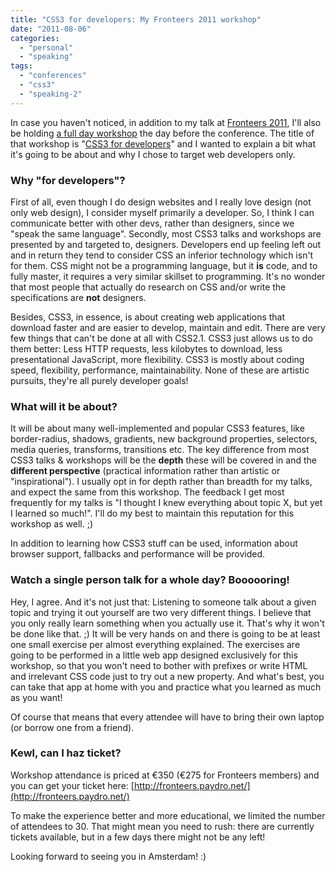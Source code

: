 ```yaml
---
title: "CSS3 for developers: My Fronteers 2011 workshop"
date: "2011-08-06"
categories: 
  - "personal"
  - "speaking"
tags: 
  - "conferences"
  - "css3"
  - "speaking-2"
---
```


In case you haven't noticed, in addition to my talk at [Fronteers 2011](http://fronteers.nl/congres/2011), I'll also be holding [a full day workshop](http://fronteers.nl/congres/2011/workshops/css3-for-web-developers-lea-verou) the day before the conference. The title of that workshop is "[CSS3 for developers](http://fronteers.nl/congres/2011/workshops/css3-for-web-developers-lea-verou)" and I wanted to explain a bit what it's going to be about and why I chose to target web developers only.

### Why "for developers"?

First of all, even though I do design websites and I really love design (not only web design), I consider myself primarily a developer. So, I think I can communicate better with other devs, rather than designers, since we "speak the same language". Secondly, most CSS3 talks and workshops are presented by and targeted to, designers. Developers end up feeling left out and in return they tend to consider CSS an inferior technology which isn't for them. CSS might not be a programming language, but it **is** code, and to fully master, it requires a very similar skillset to programming. It's no wonder that most people that actually do research on CSS and/or write the specifications are **not** designers.

Besides, CSS3, in essence, is about creating web applications that download faster and are easier to develop, maintain and edit. There are very few things that can't be done at all with CSS2.1. CSS3 just allows us to do them better: Less HTTP requests, less kilobytes to download, less presentational JavaScript, more flexibility. CSS3 is mostly about coding speed, flexibility, performance, maintainability. None of these are artistic pursuits, they're all purely developer goals!

### What will it be about?

It will be about many well-implemented and popular CSS3 features, like border-radius, shadows, gradients, new background properties, selectors, media queries, transforms, transitions etc. The key difference from most CSS3 talks & workshops will be the **depth** these will be covered in and the **different perspective** (practical information rather than artistic or "inspirational"). I usually opt in for depth rather than breadth for my talks, and expect the same from this workshop. The feedback I get most frequently for my talks is "I thought I knew everything about topic X, but yet I learned so much!". I'll do my best to maintain this reputation for this workshop as well. ;)

In addition to learning how CSS3 stuff can be used, information about browser support, fallbacks and performance will be provided.

### Watch a single person talk for a whole day? Boooooring!

Hey, I agree. And it's not just that: Listening to someone talk about a given topic and trying it out yourself are two very different things. I believe that you only really learn something when you actually use it. That's why it won't be done like that. ;) It will be very hands on and there is going to be at least one small exercise per almost everything explained. The exercises are going to be performed in a little web app designed exclusively for this workshop, so that you won't need to bother with prefixes or write HTML and irrelevant CSS code just to try out a new property. And what's best, you can take that app at home with you and practice what you learned as much as you want!

Of course that means that every attendee will have to bring their own laptop (or borrow one from a friend).

### Kewl, can I haz ticket?

Workshop attendance is priced at €350 (€275 for Fronteers members) and you can get your ticket here: [http://fronteers.paydro.net/](http://fronteers.paydro.net/)

To make the experience better and more educational, we limited the number of attendees to 30. That might mean you need to rush: there are currently tickets available, but in a few days there might not be any left!

Looking forward to seeing you in Amsterdam! :)
